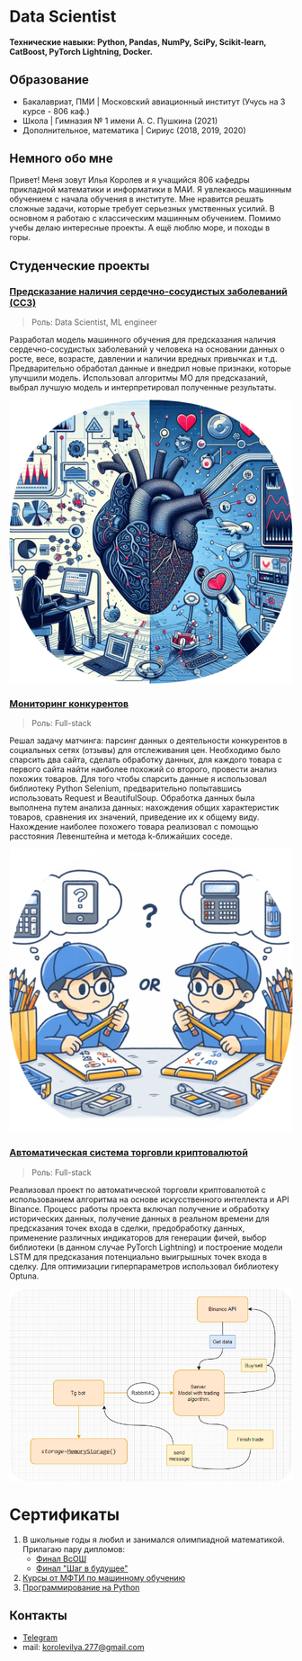 # Data Scientist

#### Технические навыки: Python, Pandas, NumPy, SciPy, Scikit-learn, CatBoost, PyTorch Lightning, Docker.

## Образование						       		
- Бакалавриат, ПМИ | Московский авиационный институт (Учусь на 3 курсе - 806 каф.)             		
- Школа       | Гимназия № 1 имени А. С. Пушкина (2021)
- Дополнительное, математика | Сириус (2018, 2019, 2020) 

## Немного обо мне

Привет! Меня зовут Илья Королев и я учащийся 806 кафедры прикладной математики и информатики в МАИ. Я увлекаюсь машинным обучением с начала обучения в институте. Мне нравится решать сложные задачи, которые требует серьезных умственных усилий. В основном я работаю с классическим машинным обучением. Помимо учебы делаю интересные проекты. А ещё люблю море, и походы в горы.

## Студенческие проекты

### [Предсказание наличия сердечно-сосудистых заболеваний (ССЗ)](https://github.com/dppppppppppp/cardiac-assessment-ML)

> Роль: Data Scientist, ML engineer

Разработал модель машинного обучения для предсказания наличия сердечно-сосудистых заболеваний у человека на основании данных о росте, весе, возрасте, давлении и наличии вредных привычках и т.д.
Предварительно обработал данные и внедрил новые признаки, которые улучшили модель. Использовал алгоритмы МО для предсказаний, выбрал лучшую модель и интерпретировал полученные результаты.

![](/assets/img/dpp.png)

### [Мониторинг конкурентов](https://github.com/Kiyoakiii/pars_techno)
> Роль: Full-stack

Решал задачу матчинга: парсинг данных о деятельности конкурентов в социальных сетях (отзывы) для отслеживания цен. Необходимо было спарсить два сайта, сделать обработку данных, для каждого товара с первого сайта найти наиболее похожий со второго, провести анализ похожих товаров. Для того чтобы спарсить данные я использовал библиотеку Python Selenium, предварительно попытавшись использовать Request и BeautifulSoup. Обработка данных была выполнена путем анализа данных: нахождения общих характеристик товаров, сравнения их значений, приведение их к общему виду. Нахождение наиболее похожего товара реализовал с помощью расстояния Левенштейна и метода 
k-ближайших соседе. 

![](/assets/img/tech.png)

### [Автоматическая система торговли криптовалютой](https://github.com/Kiyoakiii/tg_bot_crypto)
> Роль: Full-stack

Реализовал проект по автоматической торговли криптовалютой с использованием алгоритма на основе искусственного интеллекта и API Binance. Процесс работы проекта включал получение и обработку исторических данных, получение данных в реальном времени для предсказания точек входа в сделки, предобработку данных, применение различных индикаторов для генерации фичей, выбор библиотеки (в данном случае PyTorch Lightning) и построение модели LSTM для предсказания потенциально выигрышных точек входа в сделку. Для оптимизации гиперпараметров использовал библиотеку Optuna.

![Архитектура](/assets/img/ar.png)

# Сертификаты
  1. В школьные годы я любил и занимался олимпиадной математикой. Прилагаю пару дипломов:
       - [Финал ВсОШ]()
       - [Финал "Шаг в будущее"](https://diploma.rsr-olymp.ru/files/rsosh-diplomas-static/compiled-storage-2021/by-code/238001090326/color.pdf)
  2. [Курсы от МФТИ по машинному обучению](/assets/diploma_ru.pdf)
  3. [Программирование на Python](https://stepik.org/cert/1091621)

## Контакты
  - [Telegram](https://t.me/Kiyoakio)
  - mail: korolevilya.277@gmail.com

